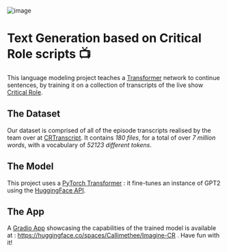 ![image](https://user-images.githubusercontent.com/83751996/182046417-b53b556f-4ae0-44fc-9c7d-3ac72d39a299.png)

# Text Generation based on Critical Role scripts 📺

This language modeling project teaches a [Transformer](https://en.wikipedia.org/wiki/Transformer_(machine_learning_model)) network to continue sentences, by training it on a collection of transcripts of the live show [Critical Role](https://critrole.com/).

## The Dataset
Our dataset is comprised of all of the episode transcripts realised by the team over at [CRTranscript](https://crtranscript.tumblr.com/transcripts). It contains *180 files*, for a total of over *7 million words*, with a vocabulary of *52123 different tokens*.
 

## The Model
This project uses a [PyTorch Transformer](https://pytorch.org/docs/stable/generated/torch.nn.Transformer.html) : it fine-tunes an instance of GPT2 using the [HuggingFace API](https://huggingface.co/docs/transformers/index). 


## The App
A [Gradio App](https://www.gradio.app/docs/) showcasing the capabilities of the trained model is available at : https://huggingface.co/spaces/Callimethee/Imagine-CR . Have fun with it!